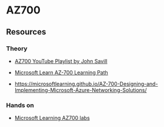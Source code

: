 # AZ700

## Resources

### Theory

- [AZ700 YouTube Playlist by John Savill](https://youtube.com/playlist?list=PLlVtbbG169nGeFODKRZhjqdSxFpSPXVOa)
- [Microsoft Learn AZ-700 Learning Path](https://docs.microsoft.com/learn/paths/design-implement-microsoft-azure-networking-solutions-az-700/)

- https://microsoftlearning.github.io/AZ-700-Designing-and-Implementing-Microsoft-Azure-Networking-Solutions/


### Hands on

- [Microsoft Learning AZ700 labs](https://microsoftlearning.github.io/AZ-700-Designing-and-Implementing-Microsoft-Azure-Networking-Solutions/)


